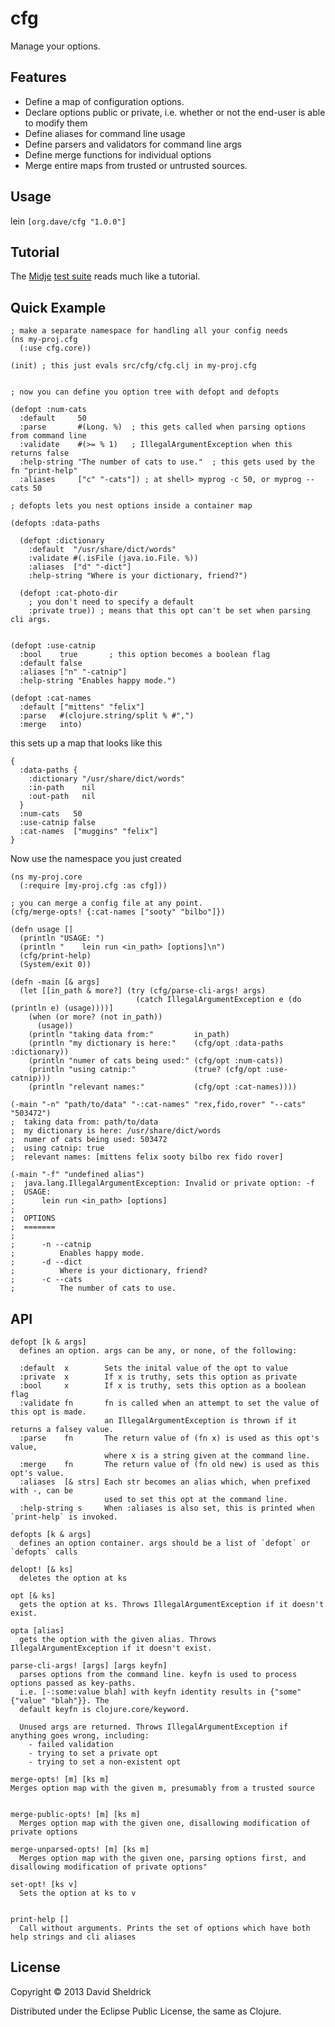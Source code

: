 # cfg

Manage your options.

## Features

- Define a map of configuration options.
- Declare options public or private, i.e. whether or not the end-user is able to modify them
- Define aliases for command line usage
- Define parsers and validators for command line args
- Define merge functions for individual options
- Merge entire maps from trusted or untrusted sources.


## Usage

lein `[org.dave/cfg "1.0.0"]`

## Tutorial

The [Midje](https://github.com/marick/Midje) [test suite](http://github.com/ds300/cfg/tree/master/test/cfg/cfg_test.clj) reads much like a tutorial.

## Quick Example

    ; make a separate namespace for handling all your config needs
    (ns my-proj.cfg
      (:use cfg.core))
    
    (init) ; this just evals src/cfg/cfg.clj in my-proj.cfg
    
    
    ; now you can define you option tree with defopt and defopts
    
    (defopt :num-cats
      :default     50
      :parse       #(Long. %)  ; this gets called when parsing options from command line
      :validate    #(>= % 1)   ; IllegalArgumentException when this returns false
      :help-string "The number of cats to use."  ; this gets used by the fn "print-help"
      :aliases     ["c" "-cats"]) ; at shell> myprog -c 50, or myprog --cats 50
    
    ; defopts lets you nest options inside a container map
    
    (defopts :data-paths
    
      (defopt :dictionary
        :default  "/usr/share/dict/words"
        :validate #(.isFile (java.io.File. %)) 
        :aliases  ["d" "-dict"]
        :help-string "Where is your dictionary, friend?")
    
      (defopt :cat-photo-dir
        ; you don't need to specify a default
        :private true)) ; means that this opt can't be set when parsing cli args.
    
    
    (defopt :use-catnip
      :bool    true       ; this option becomes a boolean flag
      :default false
      :aliases ["n" "-catnip"]
      :help-string "Enables happy mode.")
    
    (defopt :cat-names
      :default ["mittens" "felix"]
      :parse   #(clojure.string/split % #",")
      :merge   into)
    
this sets up a map that looks like this


    {
      :data-paths {
        :dictionary "/usr/share/dict/words"
        :in-path    nil
        :out-path   nil
      }
      :num-cats   50
      :use-catnip false
      :cat-names  ["muggins" "felix"]
    }

Now use the namespace you just created
    
    (ns my-proj.core
      (:require [my-proj.cfg :as cfg]))
    
    ; you can merge a config file at any point.
    (cfg/merge-opts! {:cat-names ["sooty" "bilbo"]})
    
    (defn usage []
      (println "USAGE: ")
      (println "    lein run <in_path> [options]\n")
      (cfg/print-help)
      (System/exit 0))
    
    (defn -main [& args]
      (let [[in_path & more?] (try (cfg/parse-cli-args! args)
                                (catch IllegalArgumentException e (do (println e) (usage))))]
        (when (or more? (not in_path))
          (usage))
        (println "taking data from:"         in_path)
        (println "my dictionary is here:"    (cfg/opt :data-paths :dictionary))
        (println "numer of cats being used:" (cfg/opt :num-cats))
        (println "using catnip:"             (true? (cfg/opt :use-catnip)))
        (println "relevant names:"           (cfg/opt :cat-names))))
    
    (-main "-n" "path/to/data" "-:cat-names" "rex,fido,rover" "--cats" "503472")
    ;  taking data from: path/to/data
    ;  my dictionary is here: /usr/share/dict/words
    ;  numer of cats being used: 503472
    ;  using catnip: true
    ;  relevant names: [mittens felix sooty bilbo rex fido rover]
    
    (-main "-f" "undefined alias")
    ;  java.lang.IllegalArgumentException: Invalid or private option: -f
    ;  USAGE: 
    ;      lein run <in_path> [options]
    ;  
    ;  OPTIONS
    ;  =======
    ;  
    ;      -n --catnip
    ;          Enables happy mode.
    ;      -d --dict
    ;          Where is your dictionary, friend?
    ;      -c --cats
    ;          The number of cats to use.

## API

    defopt [k & args]
      defines an option. args can be any, or none, of the following:

      :default  x        Sets the inital value of the opt to value
      :private  x        If x is truthy, sets this option as private
      :bool     x        If x is truthy, sets this option as a boolean flag
      :validate fn       fn is called when an attempt to set the value of this opt is made.
                         an IllegalArgumentException is thrown if it returns a falsey value.
      :parse    fn       The return value of (fn x) is used as this opt's value, 
                         where x is a string given at the command line.
      :merge    fn       The return value of (fn old new) is used as this opt's value.
      :aliases  [& strs] Each str becomes an alias which, when prefixed with -, can be
                         used to set this opt at the command line.
      :help-string s     When :aliases is also set, this is printed when `print-help` is invoked.

    defopts [k & args]
      defines an option container. args should be a list of `defopt` or `defopts` calls

    delopt! [& ks]
      deletes the option at ks

    opt [& ks]
      gets the option at ks. Throws IllegalArgumentException if it doesn't exist.

    opta [alias]
      gets the option with the given alias. Throws IllegalArgumentException if it doesn't exist.

    parse-cli-args! [args] [args keyfn]
      parses options from the command line. keyfn is used to process options passed as key-paths.
      i.e. [-:some:value blah] with keyfn identity results in {"some" {"value" "blah"}}. The
      default keyfn is clojure.core/keyword.

      Unused args are returned. Throws IllegalArgumentException if anything goes wrong, including:
        - failed validation
        - trying to set a private opt
        - trying to set a non-existent opt

    merge-opts! [m] [ks m]
    Merges option map with the given m, presumably from a trusted source


    merge-public-opts! [m] [ks m]
      Merges option map with the given one, disallowing modification of private options

    merge-unparsed-opts! [m] [ks m]
      Merges option map with the given one, parsing options first, and disallowing modification of private options"

    set-opt! [ks v]
      Sets the option at ks to v
      

    print-help []
      Call without arguments. Prints the set of options which have both help strings and cli aliases




## License

Copyright © 2013 David Sheldrick

Distributed under the Eclipse Public License, the same as Clojure.

